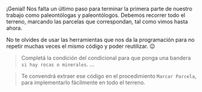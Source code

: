 <gs-attire attire-url="https://raw.githubusercontent.com/MumukiProject/mumuki-guia-gobstones-expresiones-kids/master/assets/attires/config_1534261073557.json"></gs-attire>

<gs-toolbox toolbox-url="https://raw.githubusercontent.com/MumukiProject/mumuki-guia-gobstones-expresiones-kids/master/assets/toolbox.xml">
</gs-toolbox>

¡Genial! Nos falta un último paso para terminar la primera parte de nuestro trabajo como paleontólogas y paleontólogos. Debemos recorrer todo el terreno, marcando las parcelas que correspondan, tal como vimos hasta ahora. 

No te olvides de usar las herramientas que nos da la programación para no repetir muchas veces el mismo código y poder reutilizar. :wink:

> Completá la condición del condicional para que ponga una bandera `si hay rocas o minerales`. 
> ...

> Te convendrá extraer ese código en el procedimiento `Marcar Parcela`, para implementarlo fácilmente en todo el terreno.
